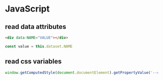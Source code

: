 # JavaScript

## read data attributes

```html
<div data-NAME="VALUE"></div>
```

```js
const value = this.dataset.NAME
```

## read css variables

```js
window.getComputedStyle(document.documentElement).getPropertyValue('--css-variable')
```